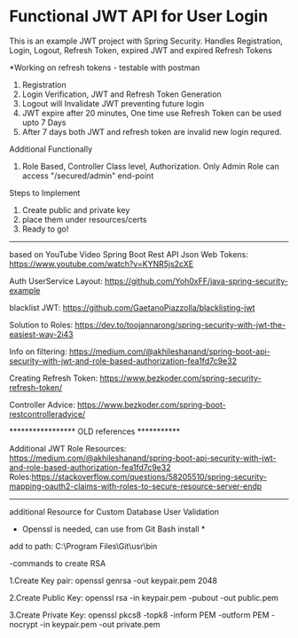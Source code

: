 # Functional JWT API for User Login
This is an example JWT project with Spring Security. Handles Registration, Login, Logout, Refresh Token, expired JWT and expired Refresh Tokens

*Working on refresh tokens - testable with postman

1. Registration
2. Login Verification, JWT and Refresh Token Generation
3. Logout will Invalidate JWT preventing future login
4. JWT expire after 20 minutes, One time use Refresh Token can be used upto 7 Days
5. After 7 days both JWT and refresh token are invalid new login requred. 

Additional Functionally 
1. Role Based, Controller Class level, Authorization. Only Admin Role can access "/secured/admin" end-point

Steps to Implement
1. Create public and private key
2. place them under resources/certs
3. Ready to go!

***********

based on YouTube Video Spring Boot Rest API Json Web Tokens: 
https://www.youtube.com/watch?v=KYNR5js2cXE

Auth UserService Layout:
https://github.com/Yoh0xFF/java-spring-security-example

blacklist JWT:
https://github.com/GaetanoPiazzolla/blacklisting-jwt

Solution to Roles: https://dev.to/toojannarong/spring-security-with-jwt-the-easiest-way-2i43

Info on filtering: https://medium.com/@akhileshanand/spring-boot-api-security-with-jwt-and-role-based-authorization-fea1fd7c9e32

Creating Refresh Token: https://www.bezkoder.com/spring-security-refresh-token/

Controller Advice: https://www.bezkoder.com/spring-boot-restcontrolleradvice/

***************** OLD references ***********


Additional JWT Role Resources:
https://medium.com/@akhileshanand/spring-boot-api-security-with-jwt-and-role-based-authorization-fea1fd7c9e32
Roles:https://stackoverflow.com/questions/58205510/spring-security-mapping-oauth2-claims-with-roles-to-secure-resource-server-endp


***********


additional Resource for Custom Database User Validation


* Openssl is needed, can use from Git Bash install *

add to path:
C:\Program Files\Git\usr\bin

-commands to create RSA

1.Create Key pair: 
openssl genrsa -out keypair.pem 2048 

2.Create Public Key: 
openssl rsa -in keypair.pem -pubout -out public.pem

3.Create Private Key: 
openssl pkcs8 -topk8 -inform PEM -outform PEM -nocrypt -in keypair.pem -out private.pem
